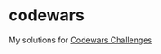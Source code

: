 # codewars
My solutions for [Codewars Challenges](https://www.codewars.com/users/asteploug/completed_solutions)

